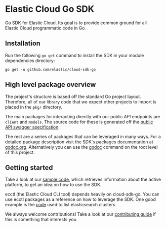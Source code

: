 # Elastic Cloud Go SDK

Go SDK for Elastic Cloud. Its goal is to provide common ground for all Elastic Cloud programmatic code in Go.

## Installation

Run the following `go get` command to install the SDK in your module dependencies directory:

```console
go get -u github.com/elastic/cloud-sdk-go
```

## High level package overview

The project's structure is based off the standard Go project layout. Therefore, all of our library code that we expect other projects to import is placed in the `pkg/` directory.

The main packages for interacting directly with our public API endpoints are `client` and `models`. The source code for these is generated off the [public API swagger specification](./api/apidocs.json).

The rest are a series of packages that can be leveraged in many ways. For a detailed package description visit the SDK's packages documentation at [godoc.org](https://godoc.org/elastic/cloud-sdk-go). Alternatively you can use the [godoc](https://godoc.org/golang.org/x/tools/cmd/godoc) command on the root level of this project.

## Getting started

Take a look at our [sample code](./examples/platform/main.go), which retrieves information about the active platform, to get an idea on how to use the SDK.

ecctl (the Elastic Cloud CLI tool) depends heavily on cloud-sdk-go. You can use ecctl packages as a reference on how to leverage the SDK. One good example is the [code](https://github.com/elastic/ecctl/blob/master/pkg/deployment/elasticsearch/list.go) used to list elasticsearch clusters.

We always welcome contributions! Take a look at our [contributing guide](./CONTRIBUTING.md) if this is something that interests you.
